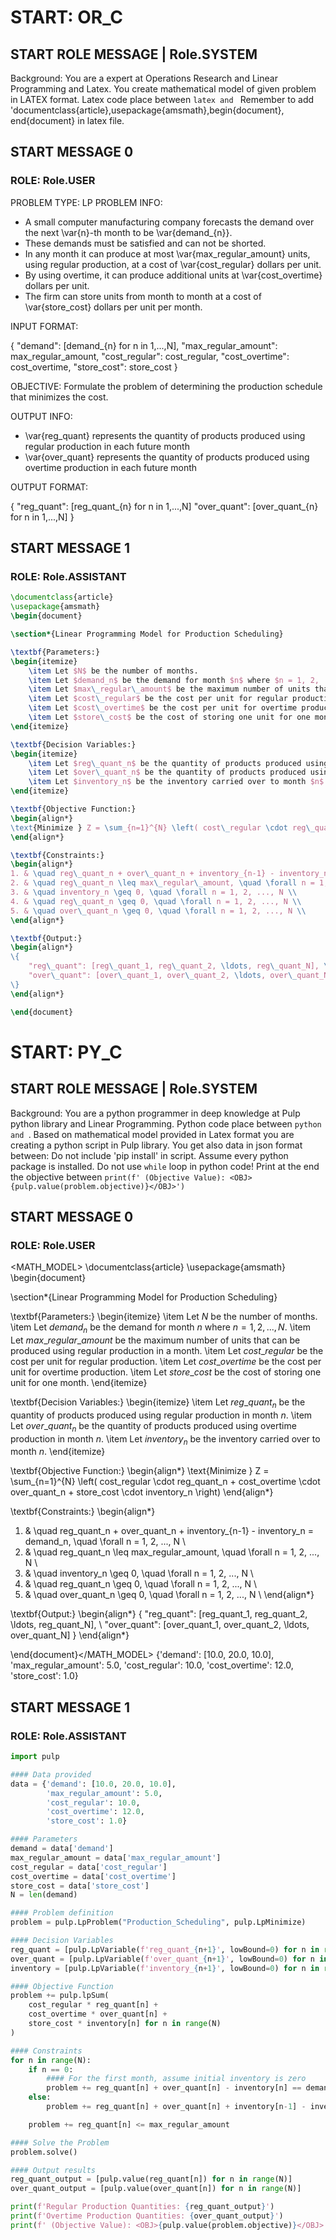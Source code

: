 # START: OR_C 
## START ROLE MESSAGE | Role.SYSTEM 
Background: You are a expert at Operations Research and Linear Programming and Latex. You create mathematical model of given problem in LATEX format. Latex code place between ```latex and ``` Remember to add 'documentclass{article},usepackage{amsmath},begin{document}, end{document} in latex file. 
## START MESSAGE 0 
### ROLE: Role.USER
<DESCRIPTION>
PROBLEM TYPE: LP
PROBLEM INFO:

- A small computer manufacturing company forecasts the demand over the next \var{n}-th month to be \var{demand_{n}}.
- These demands must be satisfied and can not be shorted.
- In any month it can produce at most \var{max_regular_amount} units, using regular production, at a cost of \var{cost_regular} dollars per unit. 
- By using overtime, it can produce additional units at \var{cost_overtime} dollars per unit. 
- The firm can store units from month to month at a cost of \var{store_cost} dollars per unit per month. 

INPUT FORMAT:

{
	"demand": [demand_{n} for n in 1,...,N],
	"max_regular_amount": max_regular_amount,
	"cost_regular": cost_regular,
	"cost_overtime": cost_overtime,
	"store_cost": store_cost
}


OBJECTIVE: Formulate the problem of determining the production schedule that minimizes the cost.

OUTPUT INFO:

- \var{reg_quant} represents the quantity of products produced using regular production in each future month
- \var{over_quant} represents the quantity of products produced using overtime production in each future month

OUTPUT FORMAT:

{
	"reg_quant": [reg_quant_{n} for n in 1,...,N]
	"over_quant": [over_quant_{n} for n in 1,...,N]
}
</DESCRIPTION>


## START MESSAGE 1 
### ROLE: Role.ASSISTANT
```latex
\documentclass{article}
\usepackage{amsmath}
\begin{document}

\section*{Linear Programming Model for Production Scheduling}

\textbf{Parameters:}
\begin{itemize}
    \item Let $N$ be the number of months.
    \item Let $demand_n$ be the demand for month $n$ where $n = 1, 2, ..., N$.
    \item Let $max\_regular\_amount$ be the maximum number of units that can be produced using regular production in a month.
    \item Let $cost\_regular$ be the cost per unit for regular production.
    \item Let $cost\_overtime$ be the cost per unit for overtime production.
    \item Let $store\_cost$ be the cost of storing one unit for one month.
\end{itemize}

\textbf{Decision Variables:}
\begin{itemize}
    \item Let $reg\_quant_n$ be the quantity of products produced using regular production in month $n$.
    \item Let $over\_quant_n$ be the quantity of products produced using overtime production in month $n$.
    \item Let $inventory_n$ be the inventory carried over to month $n$.
\end{itemize}

\textbf{Objective Function:}
\begin{align*}
\text{Minimize } Z = \sum_{n=1}^{N} \left( cost\_regular \cdot reg\_quant_n + cost\_overtime \cdot over\_quant_n + store\_cost \cdot inventory_n \right)
\end{align*}

\textbf{Constraints:}
\begin{align*}
1. & \quad reg\_quant_n + over\_quant_n + inventory_{n-1} - inventory_n = demand_n, \quad \forall n = 1, 2, ..., N \\
2. & \quad reg\_quant_n \leq max\_regular\_amount, \quad \forall n = 1, 2, ..., N \\
3. & \quad inventory_n \geq 0, \quad \forall n = 1, 2, ..., N \\
4. & \quad reg\_quant_n \geq 0, \quad \forall n = 1, 2, ..., N \\
5. & \quad over\_quant_n \geq 0, \quad \forall n = 1, 2, ..., N \\
\end{align*}

\textbf{Output:}
\begin{align*}
\{ 
    "reg\_quant": [reg\_quant_1, reg\_quant_2, \ldots, reg\_quant_N], \\
    "over\_quant": [over\_quant_1, over\_quant_2, \ldots, over\_quant_N] 
\}
\end{align*}

\end{document}
```

# START: PY_C 
## START ROLE MESSAGE | Role.SYSTEM 
Background: You are a python programmer in deep knowledge at Pulp python library and Linear Programming. Python code place between ```python and ```. Based on mathematical model provided in Latex format you are creating a python script in Pulp library. You get also data in json format between: <DATA></DATA> Do not include 'pip install' in script. Assume every python package is installed. Do not use `while` loop in python code! Print at the end the objective between <OBJ></OBJ> `print(f' (Objective Value): <OBJ>{pulp.value(problem.objective)}</OBJ>')` 
## START MESSAGE 0 
### ROLE: Role.USER
<MATH_MODEL>
\documentclass{article}
\usepackage{amsmath}
\begin{document}

\section*{Linear Programming Model for Production Scheduling}

\textbf{Parameters:}
\begin{itemize}
    \item Let $N$ be the number of months.
    \item Let $demand_n$ be the demand for month $n$ where $n = 1, 2, ..., N$.
    \item Let $max\_regular\_amount$ be the maximum number of units that can be produced using regular production in a month.
    \item Let $cost\_regular$ be the cost per unit for regular production.
    \item Let $cost\_overtime$ be the cost per unit for overtime production.
    \item Let $store\_cost$ be the cost of storing one unit for one month.
\end{itemize}

\textbf{Decision Variables:}
\begin{itemize}
    \item Let $reg\_quant_n$ be the quantity of products produced using regular production in month $n$.
    \item Let $over\_quant_n$ be the quantity of products produced using overtime production in month $n$.
    \item Let $inventory_n$ be the inventory carried over to month $n$.
\end{itemize}

\textbf{Objective Function:}
\begin{align*}
\text{Minimize } Z = \sum_{n=1}^{N} \left( cost\_regular \cdot reg\_quant_n + cost\_overtime \cdot over\_quant_n + store\_cost \cdot inventory_n \right)
\end{align*}

\textbf{Constraints:}
\begin{align*}
1. & \quad reg\_quant_n + over\_quant_n + inventory_{n-1} - inventory_n = demand_n, \quad \forall n = 1, 2, ..., N \\
2. & \quad reg\_quant_n \leq max\_regular\_amount, \quad \forall n = 1, 2, ..., N \\
3. & \quad inventory_n \geq 0, \quad \forall n = 1, 2, ..., N \\
4. & \quad reg\_quant_n \geq 0, \quad \forall n = 1, 2, ..., N \\
5. & \quad over\_quant_n \geq 0, \quad \forall n = 1, 2, ..., N \\
\end{align*}

\textbf{Output:}
\begin{align*}
\{ 
    "reg\_quant": [reg\_quant_1, reg\_quant_2, \ldots, reg\_quant_N], \\
    "over\_quant": [over\_quant_1, over\_quant_2, \ldots, over\_quant_N] 
\}
\end{align*}

\end{document}</MATH_MODEL>
<DATA>
{'demand': [10.0, 20.0, 10.0], 'max_regular_amount': 5.0, 'cost_regular': 10.0, 'cost_overtime': 12.0, 'store_cost': 1.0}</DATA>


## START MESSAGE 1 
### ROLE: Role.ASSISTANT
```python
import pulp

#### Data provided
data = {'demand': [10.0, 20.0, 10.0], 
        'max_regular_amount': 5.0, 
        'cost_regular': 10.0, 
        'cost_overtime': 12.0, 
        'store_cost': 1.0}

#### Parameters
demand = data['demand']
max_regular_amount = data['max_regular_amount']
cost_regular = data['cost_regular']
cost_overtime = data['cost_overtime']
store_cost = data['store_cost']
N = len(demand)

#### Problem definition
problem = pulp.LpProblem("Production_Scheduling", pulp.LpMinimize)

#### Decision Variables
reg_quant = [pulp.LpVariable(f'reg_quant_{n+1}', lowBound=0) for n in range(N)]
over_quant = [pulp.LpVariable(f'over_quant_{n+1}', lowBound=0) for n in range(N)]
inventory = [pulp.LpVariable(f'inventory_{n+1}', lowBound=0) for n in range(N)]

#### Objective Function
problem += pulp.lpSum(
    cost_regular * reg_quant[n] + 
    cost_overtime * over_quant[n] + 
    store_cost * inventory[n] for n in range(N)
)

#### Constraints
for n in range(N):
    if n == 0:
        #### For the first month, assume initial inventory is zero
        problem += reg_quant[n] + over_quant[n] - inventory[n] == demand[n]
    else:
        problem += reg_quant[n] + over_quant[n] + inventory[n-1] - inventory[n] == demand[n]

    problem += reg_quant[n] <= max_regular_amount

#### Solve the Problem
problem.solve()

#### Output results
reg_quant_output = [pulp.value(reg_quant[n]) for n in range(N)]
over_quant_output = [pulp.value(over_quant[n]) for n in range(N)]

print(f'Regular Production Quantities: {reg_quant_output}')
print(f'Overtime Production Quantities: {over_quant_output}')
print(f' (Objective Value): <OBJ>{pulp.value(problem.objective)}</OBJ>')
```


